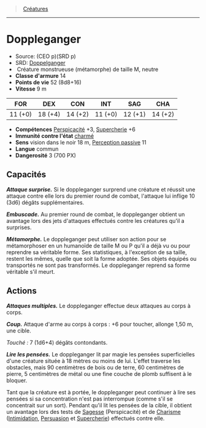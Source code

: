 ﻿---
!MonsterItem
Family: MonsterHD
Type: Créature monstrueuse (métamorphe)
Size: M
Alignment: neutre
ArmorClass: 14
HitPoints: 52 (8d8+16)
Speed: 9 m
Strength: 11 (+0)
Dexterity: 18 (+4)
Constitution: 14 (+2)
Intelligence: 11 (+0)
Wisdom: 12 (+1)
Charisma: 14 (+2)
Skills: '[Perspicacité](hd_abilities_wisdom_perspicacite.md) +3, [Supercherie](hd_abilities_charisma_supercherie.md) +6'
ConditionImmunities: '[charmé](hd_conditions_charme.md)'
Senses: vision dans le noir 18 m, [Perception passive](hd_abilities_dexterity_perception_passive.md) 11
Languages: commun
Challenge: 3 (700 PX)
Id: monsters_hd.md#doppleganger
ParentLink: monsters_hd.md#créatures
Name: Doppleganger
ParentName: Créatures
NameLevel: 1
AltName: '[Doppelganger](srd_monsters_doppelganger.md)'
Source: (CEO p)(SRD p)
Attributes: {}
AttributesDictionary: >+
  {}

---
> [Créatures](hd_monsters.md)

---

# Doppleganger

- Source: (CEO p)(SRD p)
- SRD: [Doppelganger](srd_monsters_doppelganger.md)
-  Créature monstrueuse (métamorphe) de taille M, neutre
- **Classe d'armure** 14
- **Points de vie** 52 (8d8+16)
- **Vitesse** 9 m

|FOR|DEX|CON|INT|SAG|CHA|
|---|---|---|---|---|---|
|11 (+0)|18 (+4)|14 (+2)|11 (+0)|12 (+1)|14 (+2)|

- **Compétences** [Perspicacité](hd_abilities_wisdom_perspicacite.md) +3, [Supercherie](hd_abilities_charisma_supercherie.md) +6
- **Immunité contre l'état** [charmé](hd_conditions_charme.md)
- **Sens** vision dans le noir 18 m, [Perception passive](hd_abilities_dexterity_perception_passive.md) 11
- **Langue** commun
- **Dangerosité** 3 (700 PX)

## Capacités

**_Attaque surprise._** Si le doppleganger surprend une créature et réussit une attaque contre elle lors du premier round de combat, l'attaque lui inflige 10 (3d6) dégâts supplémentaires.

**_Embuscade._** Au premier round de combat, le doppleganger obtient un avantage lors des jets d'attaques effectués contre les créatures qu'il a surprises.

**_Métamorphe._** Le doppleganger peut utiliser son action pour se métamorphoser en un humanoïde de taille M ou P qu'il a déjà vu ou pour reprendre sa véritable forme. Ses statistiques, à l'exception de sa taille, restent les mêmes, quelle que soit la forme adoptée. Ses objets équipés ou transportés ne sont pas transformés. Le doppleganger reprend sa forme véritable s'il meurt.

## Actions

**_Attaques multiples._** Le doppleganger effectue deux attaques au corps à corps.

**_Coup._** Attaque d'arme au corps à corps : +6 pour toucher, allonge 1,50 m, une cible.

_Touché :_ 7 (1d6+4) dégâts contondants.

**_Lire les pensées._** Le doppleganger lit par magie les pensées superficielles d'une créature située à 18 mètres ou moins de lui. L'effet traverse les obstacles, mais 90 centimètres de bois ou de terre, 60 centimètres de pierre, 5 centimètres de métal ou une fine couche de plomb suffisent à le bloquer.

Tant que la créature est à portée, le doppleganger peut continuer à lire ses pensées si sa concentration n'est pas interrompue (comme s'il se concentrait sur un sort). Pendant qu'il lit les pensées de la cible, il obtient un avantage lors des tests de [Sagesse](hd_abilities_wisdom.md) (Perspicacité) et de [Charisme](hd_abilities_charisma.md) ([Intimidation](hd_abilities_charisma_intimidation.md), [Persuasion](hd_abilities_charisma_persuasion.md) et [Supercherie](hd_abilities_charisma_supercherie.md)) effectués contre elle.

